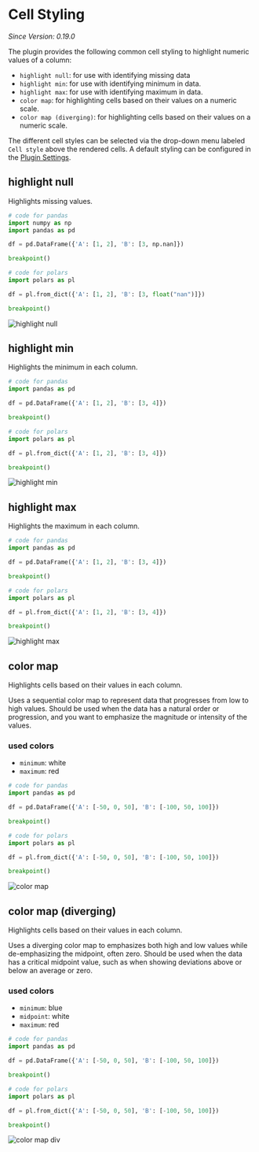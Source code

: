 # Cell Styling
*Since Version: 0.19.0*


The plugin provides the following common cell styling to highlight numeric values of a column:

- `highlight null`: for use with identifying missing data
- `highlight min`: for use with identifying minimum in data.
- `highlight max`: for use with identifying maximum in data.
- `color map`: for highlighting cells based on their values on a numeric scale.
- `color map (diverging)`: for highlighting cells based on their values on a numeric scale.

The different cell styles can be selected via the drop-down menu labeled `Cell style` above the rendered cells.
A default styling can be configured in the [Plugin Settings](SETTINGS.md).

## highlight null
Highlights missing values.

```python
# code for pandas
import numpy as np
import pandas as pd

df = pd.DataFrame({'A': [1, 2], 'B': [3, np.nan]})

breakpoint()
```

```python
# code for polars
import polars as pl

df = pl.from_dict({'A': [1, 2], 'B': [3, float("nan")]})

breakpoint()
```

![highlight null](./images/cell_styling/highlight_null.png)

## highlight min

Highlights the minimum in each column.

```python
# code for pandas
import pandas as pd

df = pd.DataFrame({'A': [1, 2], 'B': [3, 4]})

breakpoint()
```

```python
# code for polars
import polars as pl

df = pl.from_dict({'A': [1, 2], 'B': [3, 4]})

breakpoint()
```

![highlight min](./images/cell_styling/highlight_min.png)

## highlight max

Highlights the maximum in each column.

```python
# code for pandas
import pandas as pd

df = pd.DataFrame({'A': [1, 2], 'B': [3, 4]})

breakpoint()
```

```python
# code for polars
import polars as pl

df = pl.from_dict({'A': [1, 2], 'B': [3, 4]})

breakpoint()
```

![highlight max](./images/cell_styling/highlight_max.png)

## color map

Highlights cells based on their values in each column.

Uses a sequential color map to represent data that progresses from low to high values.
Should be used when the data has a natural order or progression, and you want to emphasize the magnitude or intensity of the values.

### used colors
- `minimum`: white
- `maximum`: red


```python
# code for pandas
import pandas as pd

df = pd.DataFrame({'A': [-50, 0, 50], 'B': [-100, 50, 100]})

breakpoint()
```

```python
# code for polars
import polars as pl

df = pl.from_dict({'A': [-50, 0, 50], 'B': [-100, 50, 100]})

breakpoint()
```

![color map](./images/cell_styling/color_map.png)

## color map (diverging)

Highlights cells based on their values in each column.

Uses a diverging color map to emphasizes both high and low values while de-emphasizing the midpoint, often zero.
Should be used when the data has a critical midpoint value, such as when showing deviations above or below an average or zero.

### used colors
- `minimum`: blue
- `midpoint`: white
- `maximum`: red


```python
# code for pandas
import pandas as pd

df = pd.DataFrame({'A': [-50, 0, 50], 'B': [-100, 50, 100]})

breakpoint()
```

```python
# code for polars
import polars as pl

df = pl.from_dict({'A': [-50, 0, 50], 'B': [-100, 50, 100]})

breakpoint()
```

![color map div](./images/cell_styling/color_map_div.png)
